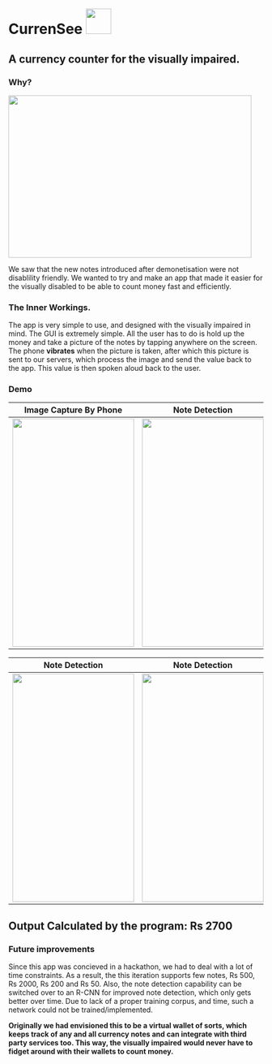 # CurrenSee <img src="https://i.imgur.com/bSM2r5R.png" height="50" width="50">
## A currency counter for the visually impaired.

### Why?
<img src="https://i.imgur.com/XZjIWg6.jpg" height="320" width="480">

We saw that the new notes introduced after demonetisation were not disablility friendly. We wanted to try and make an app that made it easier for the visually disabled to be able to count money fast and efficiently.

### The Inner Workings.
The app is very simple to use, and designed with the visually impaired in mind. The GUI is extremely simple. All the user has to do is hold up the money and take a picture of the notes by tapping anywhere on the screen. The phone **vibrates** when the picture is taken, after which this picture is sent to our servers, which process the image and send the value back to the app. This value is then spoken aloud back to the user.

### Demo

Image Capture By Phone            |  Note Detection
:-------------------------:|:-------------------------:
<img src="https://i.imgur.com/q8C4vGB.jpg" height="450" width="240">  |  <img src="https://i.imgur.com/ZKcj1bo.jpg" height="450" width="240">

Note Detection             | Note Detection
:-------------------------:|:-------------------------:
<img src="https://i.imgur.com/WFtuArv.jpg" height="450" width="240">  |  <img src="https://i.imgur.com/JWRfr2w.jpg" height="450" width="240">
  ## Output Calculated by the program: Rs 2700
### Future improvements
Since this app was concieved in a hackathon, we had to deal with a lot of time constraints. As a result, the this iteration supports few notes, Rs 500, Rs 2000, Rs 200 and Rs 50. Also, the note detection capability can be switched over to an R-CNN for improved note detection, which only gets better over time. Due to lack of a proper training corpus, and time, such a network could not be trained/implemented.

**Originally we had envisioned this to be a virtual wallet of sorts, which keeps track of any and all currency notes and can integrate with third party services too. This way, the visually impaired would never have to fidget around with their wallets to count money.**
